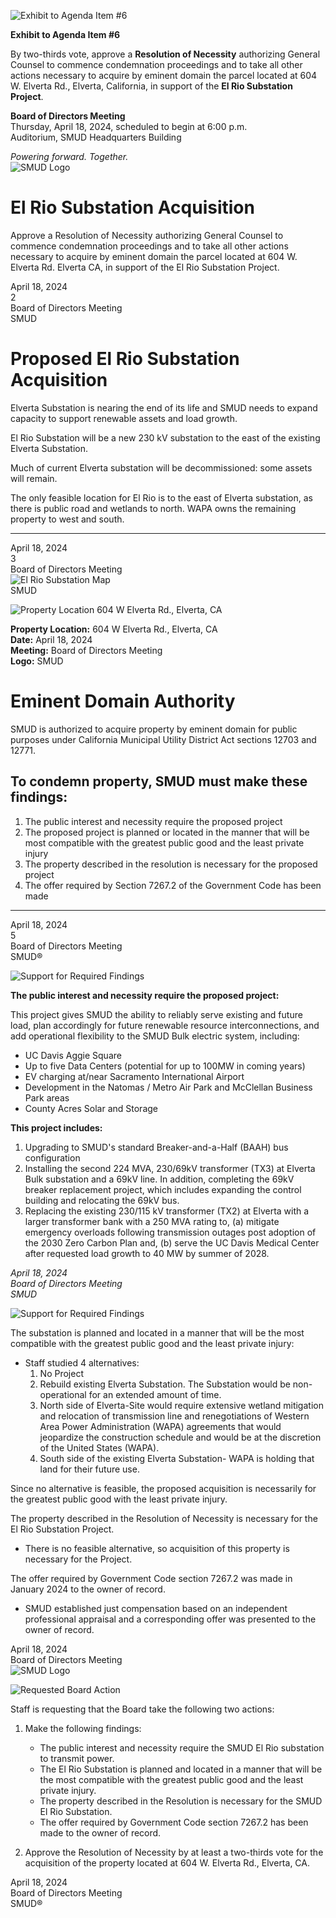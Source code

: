 <!-- Page 1 -->
![Exhibit to Agenda Item #6](https://via.placeholder.com/1365x768.png?text=Exhibit+to+Agenda+Item+%236)

**Exhibit to Agenda Item #6**

By two-thirds vote, approve a **Resolution of Necessity** authorizing General Counsel to commence condemnation proceedings and to take all other actions necessary to acquire by eminent domain the parcel located at 604 W. Elverta Rd., Elverta, California, in support of the **El Rio Substation Project**.

**Board of Directors Meeting**  
Thursday, April 18, 2024, scheduled to begin at 6:00 p.m.  
Auditorium, SMUD Headquarters Building  

*Powering forward. Together.*  
![SMUD Logo](https://via.placeholder.com/100x50.png?text=SMUD)
<!-- Page 2 -->
# El Rio Substation Acquisition

Approve a Resolution of Necessity authorizing General Counsel to commence condemnation proceedings and to take all other actions necessary to acquire by eminent domain the parcel located at 604 W. Elverta Rd. Elverta CA, in support of the El Rio Substation Project.

April 18, 2024  
2  
Board of Directors Meeting  
SMUD
<!-- Page 3 -->
# Proposed El Rio Substation Acquisition

Elverta Substation is nearing the end of its life and SMUD needs to expand capacity to support renewable assets and load growth.

El Rio Substation will be a new 230 kV substation to the east of the existing Elverta Substation.

Much of current Elverta substation will be decommissioned: some assets will remain.

The only feasible location for El Rio is to the east of Elverta substation, as there is public road and wetlands to north. WAPA owns the remaining property to west and south.

---

April 18, 2024  
3  
Board of Directors Meeting  
![El Rio Substation Map](image)  
SMUD
<!-- Page 4 -->
![Property Location 604 W Elverta Rd., Elverta, CA](https://example.com/image.png)

**Property Location:** 604 W Elverta Rd., Elverta, CA  
**Date:** April 18, 2024  
**Meeting:** Board of Directors Meeting  
**Logo:** SMUD
<!-- Page 5 -->
# Eminent Domain Authority

SMUD is authorized to acquire property by eminent domain for public purposes under California Municipal Utility District Act sections 12703 and 12771.

## To condemn property, SMUD must make these findings:

1. The public interest and necessity require the proposed project
2. The proposed project is planned or located in the manner that will be most compatible with the greatest public good and the least private injury
3. The property described in the resolution is necessary for the proposed project
4. The offer required by Section 7267.2 of the Government Code has been made

---

April 18, 2024  
5  
Board of Directors Meeting  
SMUD®
<!-- Page 6 -->
![Support for Required Findings](https://via.placeholder.com/1365x768.png?text=Support+for+Required+Findings)

**The public interest and necessity require the proposed project:**

This project gives SMUD the ability to reliably serve existing and future load, plan accordingly for future renewable resource interconnections, and add operational flexibility to the SMUD Bulk electric system, including:
- UC Davis Aggie Square
- Up to five Data Centers (potential for up to 100MW in coming years)
- EV charging at/near Sacramento International Airport
- Development in the Natomas / Metro Air Park and McClellan Business Park areas
- County Acres Solar and Storage

**This project includes:**
1. Upgrading to SMUD's standard Breaker-and-a-Half (BAAH) bus configuration
2. Installing the second 224 MVA, 230/69kV transformer (TX3) at Elverta Bulk substation and a 69kV line. In addition, completing the 69kV breaker replacement project, which includes expanding the control building and relocating the 69kV bus.
3. Replacing the existing 230/115 kV transformer (TX2) at Elverta with a larger transformer bank with a 250 MVA rating to, (a) mitigate emergency overloads following transmission outages post adoption of the 2030 Zero Carbon Plan and, (b) serve the UC Davis Medical Center after requested load growth to 40 MW by summer of 2028.

*April 18, 2024*  
*Board of Directors Meeting*  
*SMUD*
<!-- Page 7 -->
![Support for Required Findings](https://via.placeholder.com/1365x768.png?text=Support+for+Required+Findings)

The substation is planned and located in a manner that will be the most compatible with the greatest public good and the least private injury:

- Staff studied 4 alternatives:
  1. No Project
  2. Rebuild existing Elverta Substation. The Substation would be non-operational for an extended amount of time.
  3. North side of Elverta-Site would require extensive wetland mitigation and relocation of transmission line and renegotiations of Western Area Power Administration (WAPA) agreements that would jeopardize the construction schedule and would be at the discretion of the United States (WAPA).
  4. South side of the existing Elverta Substation- WAPA is holding that land for their future use.

Since no alternative is feasible, the proposed acquisition is necessarily for the greatest public good with the least private injury.

The property described in the Resolution of Necessity is necessary for the El Rio Substation Project.
- There is no feasible alternative, so acquisition of this property is necessary for the Project.

The offer required by Government Code section 7267.2 was made in January 2024 to the owner of record.
- SMUD established just compensation based on an independent professional appraisal and a corresponding offer was presented to the owner of record.

April 18, 2024  
Board of Directors Meeting  
![SMUD Logo](https://via.placeholder.com/100x50.png?text=SMUD)
<!-- Page 8 -->
![Requested Board Action](https://via.placeholder.com/1365x768.png?text=Requested+Board+Action)

Staff is requesting that the Board take the following two actions:

1) Make the following findings:
   - The public interest and necessity require the SMUD El Rio substation to transmit power.
   - The El Rio Substation is planned and located in a manner that will be the most compatible with the greatest public good and the least private injury.
   - The property described in the Resolution is necessary for the SMUD El Rio Substation.
   - The offer required by Government Code section 7267.2 has been made to the owner of record.

2) Approve the Resolution of Necessity by at least a two-thirds vote for the acquisition of the property located at 604 W. Elverta Rd., Elverta, CA.

April 18, 2024  
Board of Directors Meeting  
SMUD®
